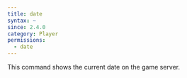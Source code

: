 ```yaml
---
title: date
syntax: ~
since: 2.4.0
category: Player
permissions:
  - date
---
```


This command shows the current date on the game server.
